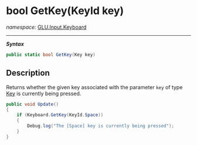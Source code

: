 ﻿# bool GetKey(KeyId key)
*namespace:* [GLU.Input.Keyboard](../keyboard.md)

---
***Syntax***
```csharp
public static bool GetKey(Key key)
```

## Description
Returns whether the given key associated with the parameter `key` of type [Key](./Key.md) is currently being pressed.

```csharp
public void Update()
{
    if (Keyboard.GetKey(KeyId.Space))
    {
        Debug.log("The [Space] key is currently being pressed");
    }
}
```